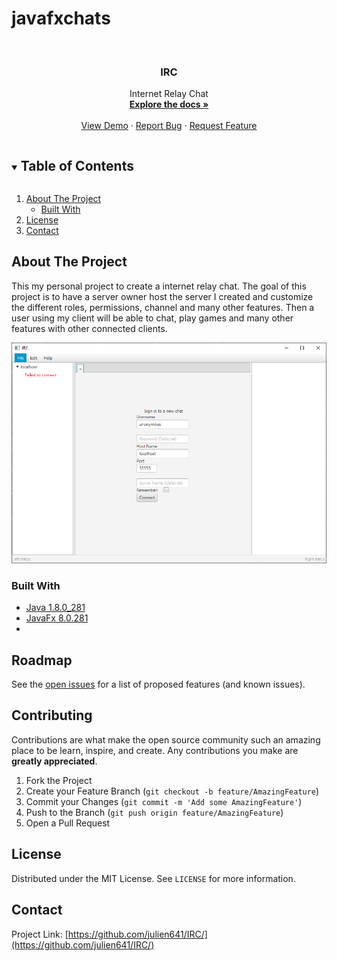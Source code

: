 # javafxchats
<!--
*** Thanks for checking out the Best-README-Template. If you have a suggestion
*** that would make this better, please fork the repo and create a pull request
*** or simply open an issue with the tag "enhancement".
*** Thanks again! Now go create something AMAZING! :D
***
***
***
*** To avoid retyping too much info. Do a search and replace for the following:
*** github_username, repo_name, twitter_handle, email, project_title, project_description
-->



<!-- PROJECT SHIELDS -->
<!--
*** I'm using markdown "reference style" links for readability.
*** Reference links are enclosed in brackets [ ] instead of parentheses ( ).
*** See the bottom of this document for the declaration of the reference variables
*** for contributors-url, forks-url, etc. This is an optional, concise syntax you may use.
*** https://www.markdownguide.org/basic-syntax/#reference-style-links

[![Forks][forks-shield]][forks-url]
[![Stargazers][stars-shield]][stars-url]
[![Issues][issues-shield]][issues-url]
[![MIT License][license-shield]][license-url]
[![LinkedIn][linkedin-shield]][linkedin-url]

-->

<!-- PROJECT LOGO -->
<br />
<p align="center">
 <!-- <a href="https://github.com/github_username/repo_name"> 
    <img src="images/logo.png" alt="Logo" width="80" height="80">
  </a>
  -->

  <h3 align="center">IRC</h3>

  <p align="center">
    Internet Relay Chat
    <br />
    <a href="https://github.com/julien641/IRC"><strong>Explore the docs »</strong></a>
    <br />
    <br />
    <a href="https://github.com/julien641/IRC">View Demo</a>
    ·
    <a href="https://github.com/julien641/IRC/issues">Report Bug</a>
    ·
    <a href="https://github.com/julien641/IRC/issues">Request Feature</a>
  </p>
</p>



<!-- TABLE OF CONTENTS -->
<details open="open">
  <summary><h2 style="display: inline-block">Table of Contents</h2></summary>
  <ol>
   <li>
      <a href="#about-the-project">About The Project</a>
      <ul>
        <li><a href="#built-with">Built With</a></li> 
      </ul>
    </li>
    <!--<li>
      <a href="#getting-started">Getting Started</a>
      <ul>
        <li><a href="#prerequisites">Prerequisites</a></li>
        <li><a href="#installation">Installation</a></li>
      </ul>
    </li>
    <li><a href="#usage">Usage</a></li>
    <li><a href="#roadmap">Roadmap</a></li>
    <li><a href="#contributing">Contributing</a></li>
    -->
    <li><a href="#license">License</a></li>
    <li><a href="#contact">Contact</a></li>
  <!--  <li><a href="#acknowledgements">Acknowledgements</a></li> -->
  </ol>
</details>



<!-- ABOUT THE PROJECT -->
## About The Project
This my personal project to create a internet relay chat. The goal of this project is to have a server owner host the server I created and customize the different roles, permissions, channel and many other features. Then a user using my client will be able to chat, play games and many other features with other connected clients.

 <a href="https://github.com/julien641/IRC/">
    <img src="main.PNG" alt="main" >
  </a>
<!--
Here's a blank template to get started:
**To avoid retyping too much info. Do a search and replace with your text editor for the following:**
`github_username`, `repo_name`, `twitter_handle`, `email`, `project_title`, `project_description`
-->

### Built With

* [Java 1.8.0_281](https://www.oracle.com/java/technologies/javase/javase-jdk8-downloads.html)
* [JavaFx 8.0.281](https://openjfx.io/)
* []()



<!-- GETTING STARTED -->
<!--
## Getting Started

To get a local copy up and running follow these simple steps.

### Prerequisites

This is an example of how to list things you need to use the software and how to install them.

1. Downloads Java and JavaFx
2. Us
### Installation

1. Clone the repo
   ```sh
   git clone https://github.com/github_username/repo_name.git
   ```
2. Install NPM packages
   ```sh
   npm install
   ```
-->


<!-- USAGE EXAMPLES -->
<!--
## Usage

Use this space to show useful examples of how a project can be used. Additional screenshots, code examples and demos work well in this space. You may also link to more resources.

_For more examples, please refer to the [Documentation](https://example.com)_


-->
<!-- ROADMAP -->
## Roadmap

See the [open issues](https://github.com/julien641/IRC/issues) for a list of proposed features (and known issues).



<!-- CONTRIBUTING -->
## Contributing

Contributions are what make the open source community such an amazing place to be learn, inspire, and create. Any contributions you make are **greatly appreciated**.

1. Fork the Project
2. Create your Feature Branch (`git checkout -b feature/AmazingFeature`)
3. Commit your Changes (`git commit -m 'Add some AmazingFeature'`)
4. Push to the Branch (`git push origin feature/AmazingFeature`)
5. Open a Pull Request



<!-- LICENSE -->
## License

Distributed under the MIT License. See `LICENSE` for more information.



<!-- CONTACT -->
## Contact

<!-- Your Name - [@twitter_handle](https://twitter.com/twitter_handle) - email -->

Project Link: [https://github.com/julien641/IRC/](https://github.com/julien641/IRC/)



<!-- ACKNOWLEDGEMENTS -->
<!--
## Acknowledgements

* []()
* []()
* []()

-->

